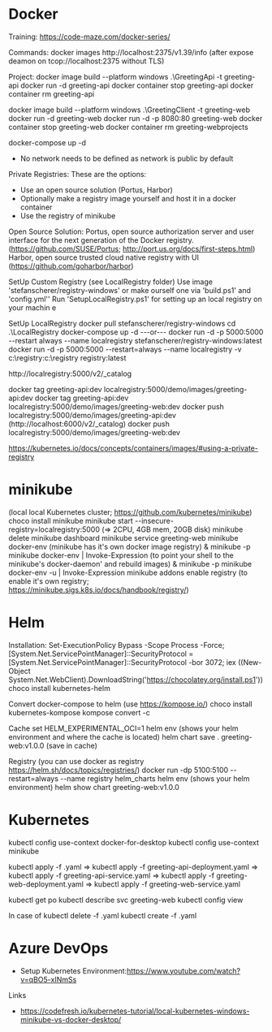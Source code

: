 Docker
======
Training:
 https://code-maze.com/docker-series/

Commands:
 docker images
 http://localhost:2375/v1.39/info (after expose deamon on tcop://localhost:2375 without TLS)

Project:
 docker image build --platform windows .\GreetingApi -t greeting-api
 docker run -d greeting-api 
 docker container stop greeting-api 
 docker container rm greeting-api

 docker image build --platform windows .\GreetingClient -t greeting-web
 docker run -d greeting-web 
 docker run -d -p 8080:80 greeting-web 
 docker container stop greeting-web 
 docker container rm greeting-webprojects

 docker-compose up -d

- No network needs to be defined as network is public by default

Private Registries:
  These are the options:
  - Use an open source solution (Portus, Harbor)
  - Optionally make a registry image yourself and host it in a docker container
  - Use the registry of minikube

  Open Source Solution:
   Portus, open source authorization server and user interface for the next generation of the Docker registry. (https://github.com/SUSE/Portus; http://port.us.org/docs/first-steps.html)
   Harbor, open source trusted cloud native registry with UI (https://github.com/goharbor/harbor)

  SetUp Custom Registry (see LocalRegistry folder)
   Use image 'stefanscherer/registry-windows' or make ourself one via 'build.ps1' and 'config.yml''
   Run 'SetupLocalRegistry.ps1' for setting up an local registry on your machin e
   
  SetUp LocalRegistry
   docker pull stefanscherer/registry-windows
   cd .\LocalRegistry
   docker-compose up -d
   ---or---
   docker run -d -p 5000:5000 --restart always --name localregistry stefanscherer/registry-windows:latest
   docker run -d -p 5000:5000 --restart=always --name localregistry -v c:\registry:c:\registry registry:latest

   http://localregistry:5000/v2/_catalog

 docker tag greeting-api:dev localregistry:5000/demo/images/greeting-api:dev
 docker tag greeting-api:dev localregistry:5000/demo/images/greeting-web:dev
 docker push localregistry:5000/demo/images/greeting-api:dev (http://localhost:6000/v2/_catalog)
 docker push localregistry:5000/demo/images/greeting-web:dev

 https://kubernetes.io/docs/concepts/containers/images/#using-a-private-registry

minikube
========
 (local local Kubernetes cluster; https://github.com/kubernetes/minikube)
 choco install minikube
 minikube start --insecure-registry=localregistry:5000 (=> 2CPU, 4GB mem, 20GB disk)
 minikube delete
 minikube dashboard
 minikube service greeting-web
 minikube docker-env (minikube has it's own docker image registry)
 & minikube -p minikube docker-env | Invoke-Expression (to point your shell to the minikube's docker-daemon' and rebuild images)
 & minikube -p minikube docker-env -u | Invoke-Expression
 minikube addons enable registry (to enable it's own registry; https://minikube.sigs.k8s.io/docs/handbook/registry/)

Helm
====
Installation:
  Set-ExecutionPolicy Bypass -Scope Process -Force; [System.Net.ServicePointManager]::SecurityProtocol = [System.Net.ServicePointManager]::SecurityProtocol -bor 3072; iex ((New-Object System.Net.WebClient).DownloadString('https://chocolatey.org/install.ps1'))
  choco install kubernetes-helm

Convert docker-compose to helm (use https://kompose.io/)
  choco install kubernetes-kompose
  kompose convert -c 

Cache
  set HELM_EXPERIMENTAL_OCI=1
  helm env (shows your helm environment and where the cache is located)
  helm chart save . greeting-web:v1.0.0 (save in cache)

Registry (you can use docker as registry https://helm.sh/docs/topics/registries/)
  docker run -dp 5100:5100 --restart=always --name registry helm_charts
  helm env (shows your helm environment)
  helm show chart greeting-web:v1.0.0 

Kubernetes
==========
 kubectl config use-context docker-for-desktop 
 kubectl config use-context minikube

 kubectl apply -f <your helm yaml file>.yaml
  =>  kubectl apply -f greeting-api-deployment.yaml
  =>  kubectl apply -f greeting-api-service.yaml
  =>  kubectl apply -f greeting-web-deployment.yaml
  =>  kubectl apply -f greeting-web-service.yaml

 kubectl get po
 kubectl describe svc greeting-web
 kubectl config view

 In case of 
 kubectl delete -f <your helm yaml file>.yaml
 kubectl create -f <your helm yaml file>.yaml

Azure DevOps
============
- Setup Kubernetes Environment:https://www.youtube.com/watch?v=qBO5-xINmSs

Links
- https://codefresh.io/kubernetes-tutorial/local-kubernetes-windows-minikube-vs-docker-desktop/

